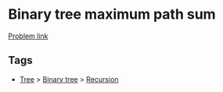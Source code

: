 # Binary tree maximum path sum

[Problem link](https://leetcode.com/problems/binary-tree-maximum-path-sum)

## Tags

* [Tree](/README.md#Tree) > [Binary tree](/README.md#Tree-Binary_tree) > [Recursion](/README.md#Tree-Binary_tree-Recursion)
